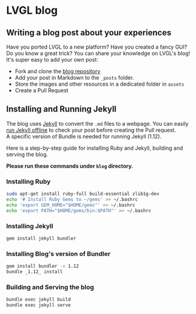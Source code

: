 # LVGL blog

## Writing a blog post about your experiences

Have you ported LVGL to a new platform? Have you created a fancy GUI? Do you know a great trick? 
You can share your knowledge on LVGL's blog! It's super easy to add your own post:
- Fork and clone the [blog repository](https://github.com/lvgl/blog)
- Add your post in Markdown to the `_posts` folder. 
- Store the images and other resources in a dedicated folder in `assets`
- Create a Pull Request

## Installing and Running Jekyll

The blog uses [Jekyll](https://jekyllrb.com/) to convert the `.md` files to a webpage. You can easily [run Jekyll offline](https://jekyllrb.com/docs/) to check your post before creating the Pull request.  
A specific version of Bundle is needed for running Jekyll (1.12).

Here is a step-by-step guide for installing Ruby and Jekyll, building and serving the blog.

**Please run these commands under `blog` directory.**

### Installing Ruby 

```bash
sudo apt-get install ruby-full build-essential zlib1g-dev
echo '# Install Ruby Gems to ~/gems' >> ~/.bashrc
echo 'export GEM_HOME="$HOME/gems"' >> ~/.bashrc
echo 'export PATH="$HOME/gems/bin:$PATH"' >> ~/.bashrc
```

### Installing Jekyll

```bash
gem install jekyll bundler
```

### Installing Blog's version of Bundler

```bash
gem install bundler -v 1.12
bundle _1.12_ install
```

### Building and Serving the blog

```bash
bundle exec jekyll build
bundle exec jekyll serve
```


